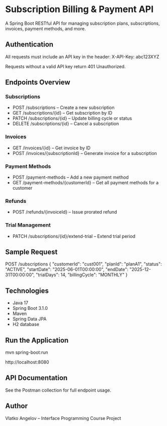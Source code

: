 # Subscription Billing & Payment API

A Spring Boot RESTful API for managing subscription plans, subscriptions, invoices, payment methods, and more.

## Authentication
All requests must include an API key in the header:
X-API-Key: abc123XYZ

Requests without a valid API key return 401 Unauthorized.

## Endpoints Overview

### Subscriptions
- POST /subscriptions – Create a new subscription
- GET /subscriptions/{id} – Get subscription by ID
- PATCH /subscriptions/{id} – Update billing cycle or status
- DELETE /subscriptions/{id} – Cancel a subscription

### Invoices
- GET /invoices/{id} – Get invoice by ID
- POST /invoices/{subscriptionId} – Generate invoice for a subscription

### Payment Methods
- POST /payment-methods – Add a new payment method
- GET /payment-methods/{customerId} – Get all payment methods for a customer

### Refunds
- POST /refunds/{invoiceId} – Issue prorated refund

### Trial Management
- PATCH /subscriptions/{id}/extend-trial – Extend trial period

## Sample Request

POST /subscriptions
{
  "customerId": "cust001",
  "planId": "planA1",
  "status": "ACTIVE",
  "startDate": "2025-06-01T00:00:00",
  "endDate": "2025-12-31T00:00:00",
  "trialDays": 14,
  "billingCycle": "MONTHLY"
}

## Technologies
- Java 17
- Spring Boot 3.1.0
- Maven
- Spring Data JPA
- H2 database

## Run the Application
mvn spring-boot:run

http://localhost:8080

## API Documentation
See the Postman collection for full endpoint usage.

## Author
Vlatko Angelov – Interface Programming Course Project
